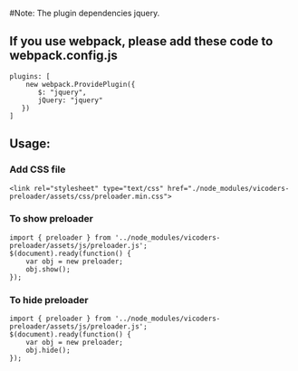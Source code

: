 #Note: The plugin dependencies jquery.
## If you use webpack, please add these code to webpack.config.js
```
plugins: [
    new webpack.ProvidePlugin({
       $: "jquery",
       jQuery: "jquery"
   })
]
```

## Usage:

### Add CSS file
```
<link rel="stylesheet" type="text/css" href="./node_modules/vicoders-preloader/assets/css/preloader.min.css">
```

### To show preloader
```
import { preloader } from '../node_modules/vicoders-preloader/assets/js/preloader.js';
$(document).ready(function() {
	var obj = new preloader;
	obj.show();
});
``` 

### To hide preloader
```
import { preloader } from '../node_modules/vicoders-preloader/assets/js/preloader.js';
$(document).ready(function() {
	var obj = new preloader;
	obj.hide();
});
```